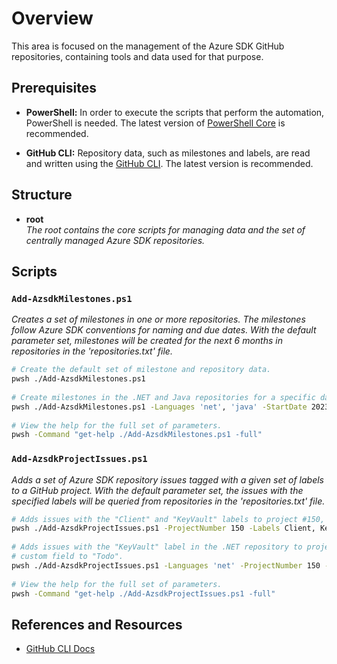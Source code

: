 # Overview

This area is focused on the management of the Azure SDK GitHub repositories, containing tools and data used for that purpose.  

## Prerequisites

- **PowerShell:** In order to execute the scripts that perform the automation, PowerShell is needed.  The latest version of [PowerShell Core](https://github.com/PowerShell/PowerShell/blob/master/README.md) is recommended.

- **GitHub CLI:** Repository data, such as milestones and labels, are read and written using the [GitHub CLI](https://github.com/cli/cli/tree/trunk#installation).  The latest version is recommended.

## Structure

* **root**  
  _The root contains the core scripts for managing data and the set of centrally managed Azure SDK repositories._

 ## Scripts
 
 ### `Add-AzsdkMilestones.ps1`
 
 _Creates a set of milestones in one or more repositories.  The milestones follow Azure SDK conventions for naming and due dates.  With the default parameter set, milestones will be created for the next 6 months in repositories in the 'repositories.txt' file._
   
 ```bash
 # Create the default set of milestone and repository data.
 pwsh ./Add-AzsdkMilestones.ps1
   
 # Create milestones in the .NET and Java repositories for a specific date range.
 pwsh ./Add-AzsdkMilestones.ps1 -Languages 'net', 'java' -StartDate 2023-01-01 -EndDate 2023-07-31
   
 # View the help for the full set of parameters.
 pwsh -Command "get-help ./Add-AzsdkMilestones.ps1 -full"
 ```
 
 ### `Add-AzsdkProjectIssues.ps1`
 _Adds a set of Azure SDK repository issues tagged with a given set of labels to a GitHub project.  With the default parameter set, the issues with the specified labels will be queried from repositories in the 'repositories.txt' file._
   
 ```bash
 # Adds issues with the "Client" and "KeyVault" labels to project #150, querying the default repositories.
 pwsh ./Add-AzsdkProjectIssues.ps1 -ProjectNumber 150 -Labels Client, KeyVault
   
 # Adds issues with the "KeyVault" label in the .NET repository to project #150, setting the "Status"
 # custom field to "Todo".
 pwsh ./Add-AzsdkProjectIssues.ps1 -Languages 'net' -ProjectNumber 150 -Labels KeyVault -Fields @{Status="Todo"}
   
 # View the help for the full set of parameters.
 pwsh -Command "get-help ./Add-AzsdkProjectIssues.ps1 -full"
 ```
   
## References and Resources
  
- [GitHub CLI Docs](https://docs.github.com/en/github-cli)
